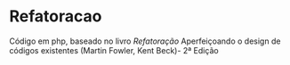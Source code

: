 # Refatoracao
Código em php, baseado no livro *Refatoração* Aperfeiçoando o design de códigos existentes (Martin Fowler, Kent Beck)- 2ª Edição
